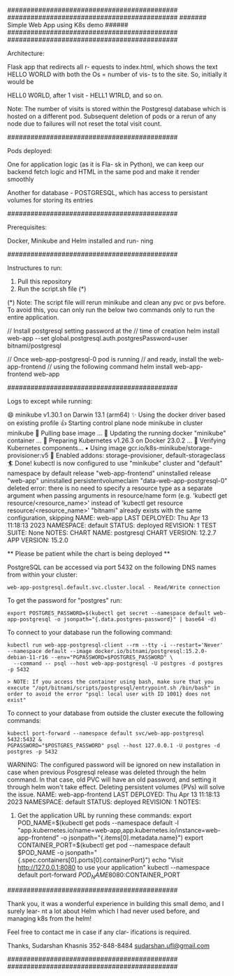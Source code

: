 
############################################
############################################
####### Simple Web App using K8s demo ######
############################################
############################################

Architecture: 

Flask app that redirects all r-
equests to index.html, which shows the text
HELLO WORLD with both the Os = number of vis-
ts to the site. So, initially it would be  

HELL0 W0RLD, after 1 visit - 
HELL1 W1RLD, and so on.

Note: The number of visits is stored within 
the Postgresql database which is hosted on 
a different pod. Subsequent deletion of pods
or a rerun of any node due to failures will
not reset the total visit count.

############################################

Pods deployed:

One for application logic (as it is Fla-
sk in Python), we can keep our backend fetch
logic and HTML in the same pod and make it 
render smoothly

Another for database - POSTGRESQL, which has
access to persistant volumes for storing its
entries

############################################

Prerequisites:

Docker, Minikube and Helm installed and run-
ning

############################################

Instructures to run:

1. Pull this repository
2. Run the script.sh file (*)

(*)
Note: The script file will rerun minikube and
clean any pvc or pvs before. To avoid this, 
you can only run the below two commands only 
to run the entire application.

// Install postgresql setting password at the 
// time of creation
helm install web-app --set global.postgresql.auth.postgresPassword=user bitnami/postgresql

// Once web-app-postgresql-0 pod is running 
// and ready, install the web-app-frontend
// using the following command
helm install web-app-frontend web-app 

############################################

Logs to except while running:

😄  minikube v1.30.1 on Darwin 13.1 (arm64)
✨  Using the docker driver based on existing profile
👍  Starting control plane node minikube in cluster minikube
🚜  Pulling base image ...
🏃  Updating the running docker "minikube" container ...
🐳  Preparing Kubernetes v1.26.3 on Docker 23.0.2 ...
🔎  Verifying Kubernetes components...
    ▪ Using image gcr.io/k8s-minikube/storage-provisioner:v5
🌟  Enabled addons: storage-provisioner, default-storageclass
🏄  Done! kubectl is now configured to use "minikube" cluster and "default" namespace by default
release "web-app-frontend" uninstalled
release "web-app" uninstalled
persistentvolumeclaim "data-web-app-postgresql-0" deleted
error: there is no need to specify a resource type as a separate argument when passing arguments in resource/name form (e.g. 'kubectl get resource/<resource_name>' instead of 'kubectl get resource resource/<resource_name>'
"bitnami" already exists with the same configuration, skipping
NAME: web-app
LAST DEPLOYED: Thu Apr 13 11:18:13 2023
NAMESPACE: default
STATUS: deployed
REVISION: 1
TEST SUITE: None
NOTES:
CHART NAME: postgresql
CHART VERSION: 12.2.7
APP VERSION: 15.2.0

** Please be patient while the chart is being deployed **

PostgreSQL can be accessed via port 5432 on the following DNS names from within your cluster:

    web-app-postgresql.default.svc.cluster.local - Read/Write connection

To get the password for "postgres" run:

    export POSTGRES_PASSWORD=$(kubectl get secret --namespace default web-app-postgresql -o jsonpath="{.data.postgres-password}" | base64 -d)

To connect to your database run the following command:

    kubectl run web-app-postgresql-client --rm --tty -i --restart='Never' --namespace default --image docker.io/bitnami/postgresql:15.2.0-debian-11-r16 --env="PGPASSWORD=$POSTGRES_PASSWORD" \
      --command -- psql --host web-app-postgresql -U postgres -d postgres -p 5432

    > NOTE: If you access the container using bash, make sure that you execute "/opt/bitnami/scripts/postgresql/entrypoint.sh /bin/bash" in order to avoid the error "psql: local user with ID 1001} does not exist"

To connect to your database from outside the cluster execute the following commands:

    kubectl port-forward --namespace default svc/web-app-postgresql 5432:5432 &
    PGPASSWORD="$POSTGRES_PASSWORD" psql --host 127.0.0.1 -U postgres -d postgres -p 5432

WARNING: The configured password will be ignored on new installation in case when previous Posgresql release was deleted through the helm command. In that case, old PVC will have an old password, and setting it through helm won't take effect. Deleting persistent volumes (PVs) will solve the issue.
NAME: web-app-frontend
LAST DEPLOYED: Thu Apr 13 11:18:13 2023
NAMESPACE: default
STATUS: deployed
REVISION: 1
NOTES:
1. Get the application URL by running these commands:
  export POD_NAME=$(kubectl get pods --namespace default -l "app.kubernetes.io/name=web-app,app.kubernetes.io/instance=web-app-frontend" -o jsonpath="{.items[0].metadata.name}")
  export CONTAINER_PORT=$(kubectl get pod --namespace default $POD_NAME -o jsonpath="{.spec.containers[0].ports[0].containerPort}")
  echo "Visit http://127.0.0.1:8080 to use your application"
  kubectl --namespace default port-forward $POD_NAME 8080:$CONTAINER_PORT

############################################

Thank you, it was a wonderful experience in 
building this small demo, and I surely lear-
nt a lot about Helm which I had never used
before, and managing k8s from the helm!

Feel free to contact me in case if any clar-
ifications is required.

Thanks,
Sudarshan Khasnis
352-848-8484
sudarshan.ufl@gmail.com

############################################
############################################